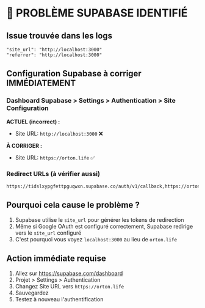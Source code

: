 # 🚨 PROBLÈME SUPABASE IDENTIFIÉ

## Issue trouvée dans les logs
```
"site_url": "http://localhost:3000"
"referrer": "http://localhost:3000"  
```

## Configuration Supabase à corriger IMMÉDIATEMENT

### Dashboard Supabase > Settings > Authentication > Site Configuration

**ACTUEL (incorrect) :**
- Site URL: `http://localhost:3000` ❌

**À CORRIGER :**
- Site URL: `https://orton.life` ✅

### Redirect URLs (à vérifier aussi)
```
https://tidslxypgfettpguqwxn.supabase.co/auth/v1/callback,https://orton.life/auth/callback
```

## Pourquoi cela cause le problème ?

1. Supabase utilise le `site_url` pour générer les tokens de redirection
2. Même si Google OAuth est configuré correctement, Supabase redirige vers le `site_url` configuré
3. C'est pourquoi vous voyez `localhost:3000` au lieu de `orton.life`

## Action immédiate requise
1. Allez sur https://supabase.com/dashboard
2. Projet > Settings > Authentication  
3. Changez Site URL vers `https://orton.life`
4. Sauvegardez
5. Testez à nouveau l'authentification

